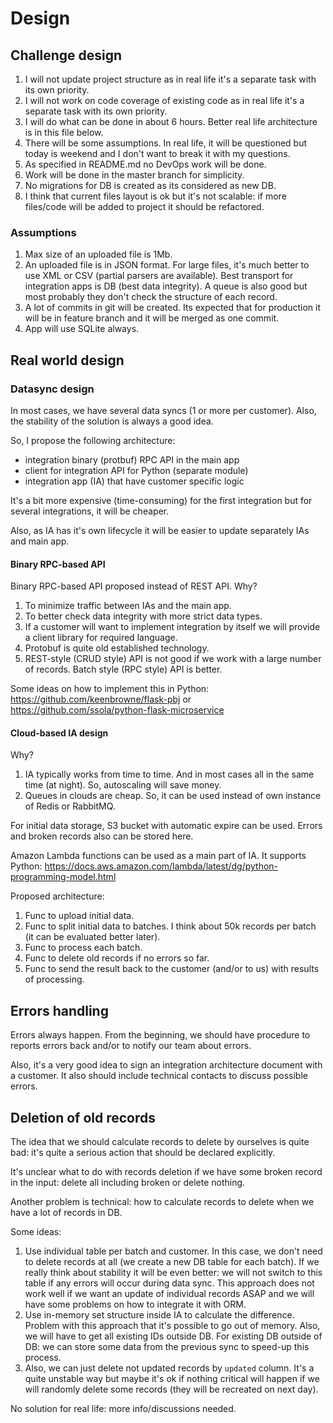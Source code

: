 # Design

## Challenge design

1. I will not update project structure
as in real life it's a separate task with its own priority.
2. I will not work on code coverage of existing code
as in real life it's a separate task with its own priority.
3. I will do what can be done in about 6 hours.
Better real life architecture is in this file below.
4. There will be some assumptions. In real life, it will
be questioned but today is weekend and I don't want to
break it with my questions.
5. As specified in README.md no DevOps work will be done.
6. Work will be done in the master branch for simplicity.
7. No migrations for DB is created as its considered as new DB.
8. I think that current files layout is ok but it's not scalable:
if more files/code will be added to project it should be refactored.

### Assumptions

1. Max size of an uploaded file is 1Mb.
2. An uploaded file is in JSON format. For large files, it's much better
to use XML or CSV (partial parsers are available). Best
transport for integration apps is DB (best data integrity).
A queue is also good but most probably
they don't check the structure of each record.
3. A lot of commits in git will be created. Its expected that for production
it will be in feature branch and it will be merged as one commit.
4. App will use SQLite always.


## Real world design

### Datasync design

In most cases, we have several data syncs (1 or more per customer).
Also, the stability of the solution is always a good idea.

So, I propose the following architecture:
- integration binary (protbuf) RPC API in the main app
- client for integration API for Python (separate module)
- integration app (IA) that have customer specific logic

It's a bit more expensive (time-consuming) for the first integration
but for several integrations, it will be cheaper.

Also, as IA has it's own lifecycle it will be easier
to update separately IAs and main app.

#### Binary RPC-based API

Binary RPC-based API proposed instead of REST API. Why?
1. To minimize traffic between IAs and the main app.
2. To better check data integrity with more strict data types.
3. If a customer will want to implement integration by itself
we will provide a client library for required language.
4. Protobuf is quite old established technology.
5. REST-style (CRUD style) API is not good if we work with a large number of records.
Batch style (RPC style) API is better.

Some ideas on how to implement this in Python: https://github.com/keenbrowne/flask-pbj
or https://github.com/ssola/python-flask-microservice


#### Cloud-based IA design

Why?
1. IA typically works from time to time. And in most cases
all in the same time (at night). So, autoscaling will
save money.
2. Queues in clouds are cheap. So, it can be used instead
of own instance of Redis or RabbitMQ.

For initial data storage, S3 bucket with automatic expire
can be used. Errors and broken records also can be stored
here.

Amazon Lambda functions can be used as a main part of IA.
It supports Python: https://docs.aws.amazon.com/lambda/latest/dg/python-programming-model.html

Proposed architecture:
1. Func to upload initial data.
2. Func to split initial data to batches. I think about 50k
records per batch (it can be evaluated better later).
3. Func to process each batch.
4. Func to delete old records if no errors so far.
5. Func to send the result back to the customer (and/or to us)
with results of processing.


## Errors handling

Errors always happen. From the beginning, we should have
procedure to reports errors back and/or to notify our team
about errors.

Also, it's a very good idea to sign an integration architecture
document with a customer. It also should include technical
contacts to discuss possible errors.


## Deletion of old records

The idea that we should calculate records to delete by ourselves
is quite bad: it's quite a serious action that should be declared
explicitly.

It's unclear what to do with records deletion if we have some
broken record in the input: delete all including broken or
delete nothing.

Another problem is technical: how to calculate records to delete
when we have a lot of records in DB.

Some ideas:
1. Use individual table per batch and customer. In this case,
we don't need to delete records at all (we create a new DB table
for each batch). If we really think about stability it will
be even better: we will not switch to this table if any errors
will occur during data sync. This approach does not work well
if we want an update of individual records ASAP and we will have
some problems on how to integrate it with ORM.
2. Use in-memory set structure inside IA to calculate the difference.
Problem with this approach that it's possible to go out of memory.
Also, we will have to get all existing IDs outside DB.
For existing DB outside of DB: we can store some data
from the previous sync to speed-up this process.
3. Also, we can just delete not updated records by `updated` column.
It's a quite unstable way but maybe it's ok if nothing critical
will happen if we will randomly delete some records (they will
be recreated on next day).

No solution for real life: more info/discussions needed.
